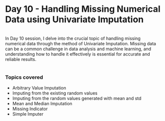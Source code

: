 <h1>Day 10 - Handling Missing Numerical Data using Univariate Imputation</h1>
<br>
In Day 10 session, I delve into the crucial topic of handling missing numerical data through the method of Univariate Imputation. Missing data can be a common challenge in data analysis and machine learning, and understanding how to handle it effectively is essential for accurate and reliable results.
<br><br>
<h3>Topics covered</h3>
  <ul>
  <li>Arbitrary Value Imputation</li>
  <li>Imputing from the existing random values</li>
  <li>Imputing from the random values generated with mean and std</li>
  <li>Mean and Median Imputation</li>
  <li>Missing Indicator</li>
  <li>Simple Imputer</li>
  </ul>

